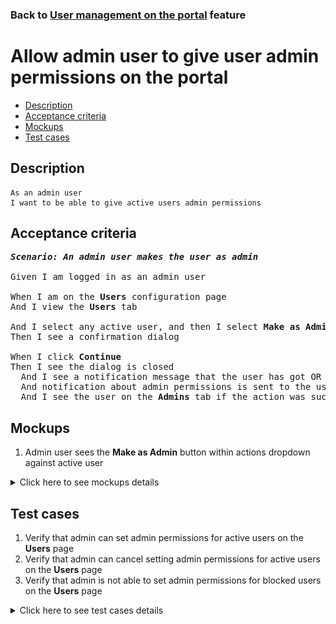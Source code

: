 ### Back to [User management on the portal](../../) feature

# Allow admin user to give user admin permissions on the portal

- [Description](#description)
- [Acceptance criteria](#acceptance-criteria)
- [Mockups](#mockups)
- [Test cases](#test-cases)

## Description

    As an admin user
    I want to be able to give active users admin permissions

## Acceptance criteria

<pre>
<b><i>Scenario: An admin user makes the user as admin</i></b>

Given I am logged in as an admin user

When I am on the <b>Users</b> configuration page
And I view the <b>Users</b> tab

And I select any active user, and then I select <b>Make as Admin</b>
Then I see a confirmation dialog

When I click <b>Continue</b>
Then I see the dialog is closed
  And I see a notification message that the user has got OR has not got admin permissions
  And notification about admin permissions is sent to the user’s email
  And I see the user on the <b>Admins</b> tab if the action was successful
</pre>

## Mockups

1. Admin user sees the <b>Make as Admin</b> button within actions dropdown against active user

<details>
  <summary>Click here to see mockups details</summary>

**1. Admin user sees the Make as Admin button within actions dropdown against active user:**

![Admin user sees the Make as Admin button within actions dropdown against active user](/products/sports_hub_portal/web_application_features/user_management/images/user_management_page_with_action_dropdown_for_active_user.png)

</details>

## Test cases

1. Verify that admin can set admin permissions for active users on the <b>Users</b> page
2. Verify that admin can cancel setting admin permissions for active users on the <b>Users</b> page
3. Verify that admin is not able to set admin permissions for blocked users on the <b>Users</b> page

<details>
  <summary>Click here to see test cases details</summary>

### **#1. Verify that admin can set admin permissions for active users on the Users page**

|Preconditions|Steps|Expected result
--------------|-----|----------
|- Log in with admin account</br>- Go to the <b>Users</b> configuration page</br>- There is an active user on the <b>Users</b> tab|1) On the right of any active user, select the <b>Make as Admin</b> action</br>2) On the confirmation dialog, click <b>Continue</b></br>3) Log out of admin account</br>4) Log in as the changed user</br>5) Go through admin pages|1) The confirmation dialog appears</br>2) The user is set with admin permissions. Notification about admin permissions is sent to the user’s email</br>4) The user can log in</br>5) The user can see administration part of the application and perform actions there|

### **#2. Verify that admin can cancel setting admin permissions for active users on the Users page**

|Preconditions|Steps|Expected result
--------------|-----|----------
|- Log in with admin account</br>- Go to the <b>Users</b> configuration page</br>- There is an active user on the <b>Users</b> tab|1) On the right of any active user, select the <b>Make as Admin</b> action</br>2) On the confirmation dialog, click <b>Cancel</b></br>3) Log out of admin account</br>4) Log in as the changed user</br>5) Go through site pages|1) The confirmation dialog appears</br>2) The user has only user permissions</br>4) The user can log in</br>5) The user cannot see the administration part of the application|

### **#3. Verify that admin is not able to set admin permissions for blocked users on the Users page**

|Preconditions|Steps|Expected result
--------------|-----|----------
|- Log in with admin account</br>- Go to the <b>Users</b> configuration page</br>- There is a blocked user on the <b>Users</b> tab|1) On the right of any blocked user, click the actions drop-down button group|1) There is no the <b>Make as Admin</b> button|

</details>
